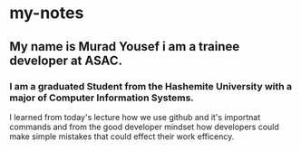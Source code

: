 # my-notes

## My name is Murad Yousef i am a trainee developer at ASAC.

### I am a graduated Student from the Hashemite University with a major of Computer Information Systems.

I learned from today's lecture how we use github and it's importnat commands and from the good developer
mindset how developers could make simple mistakes that could effect their work efficency.
